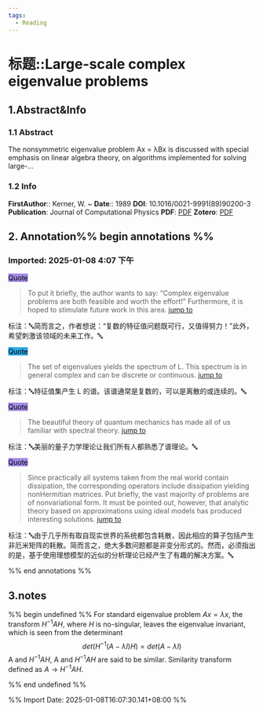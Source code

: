 ```yaml
---
tags:
  - Reading
---
```

# 标题::Large-scale complex eigenvalue problems

## 1.Abstract&Info
### 1.1 Abstract
The nonsymmetric eigenvalue problem Ax = λBx is discussed with special emphasis on linear algebra theory, on algorithms implemented for solving large-…

### 1.2 Info
**FirstAuthor**:: Kerner, W. 
~
**Date**:: 1989
**DOI**: 10.1016/0021-9991(89)90200-3
**Publication**: Journal of Computational Physics
**PDF**: [PDF](file://E:\Zotero\storage\VCM5LRF4\Kerner%20-%201989%20-%20Large-scale%20complex%20eigenvalue%20problems.pdf)
**Zotero**: [PDF](zotero://select/library/items/VCM5LRF4)


## 2. Annotation%% begin annotations %%


### Imported: 2025-01-08 4:07 下午


<mark style="background-color: #a28ae5">Quote</mark>
>To put it briefly, the author wants to say: “Complex eigenvalue problems are both feasible and worth the effort!” Furthermore, it is hoped to stimulate future work in this area. [jump to](zotero://open-pdf/library/items/VCM5LRF4?page=2&annotation=6L64T4JP)

标注：🔤简而言之，作者想说：“复数的特征值问题既可行，又值得努力！”此外，希望刺激该领域的未来工作。🔤

<mark style="background-color: #2ea8e5">Quote</mark>
>The set of eigenvalues yields the spectrum of L. This spectrum is in general complex and can be discrete or continuous. [jump to](zotero://open-pdf/library/items/VCM5LRF4?page=2&annotation=ASNY3QRX)

标注：🔤特征值集产生 L 的谱。该谱通常是复数的，可以是离散的或连续的。🔤

<mark style="background-color: #a28ae5">Quote</mark>
>The beautiful theory of quantum mechanics has made all of us familiar with spectral theory. [jump to](zotero://open-pdf/library/items/VCM5LRF4?page=2&annotation=DXVPBKXF)

标注：🔤美丽的量子力学理论让我们所有人都熟悉了谱理论。🔤

<mark style="background-color: #a28ae5">Quote</mark>
>Since practically all systems taken from the real world contain dissipation, the corresponding operators include dissipation yielding nonHermitian matrices. Put briefly, the vast majority of problems are of nonvariational form. It must be pointed out, however, that analytic theory based on approximations using ideal models has produced interesting solutions. [jump to](zotero://open-pdf/library/items/VCM5LRF4?page=2&annotation=AA2GVKGE)

标注：🔤由于几乎所有取自现实世界的系统都包含耗散，因此相应的算子包括产生非厄米矩阵的耗散。简而言之，绝大多数问题都是非变分形式的。然而，必须指出的是，基于使用理想模型的近似的分析理论已经产生了有趣的解决方案。🔤



%% end annotations %%

## 3.notes
%% begin undefined %%
For standard eigenvalue problem $Ax = \lambda x$, the transform $H^{-1}AH$, where $H$ is no-singular, leaves the eigenvalue invariant, which is seen from the determinant
$$det(H^{-1}(A-\lambda I)H) = det(A-\lambda I)$$
A and $H^{-1}AH$, A and $H^{-1}AH$ are said to be similar. Similarity transform defined as $A\rightarrow H^{-1}AH$.

%% end undefined %%



%% Import Date: 2025-01-08T16:07:30.141+08:00 %%
